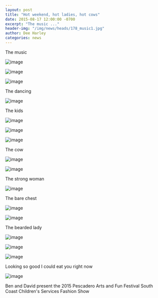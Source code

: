 ```yaml
---
layout: post
title: "Hot weekend, hot ladies, hot cows"
date: 2015-08-17 12:00:00 -0700
excerpt: "The music ..."
header-img: "/img/news/heads/178_music1.jpg"
author: Dee Harley
categories: news
---
```

The music

![image](/img/news/178_music1.jpg)

![image](/img/news/178_music2.jpg)

![image](/img/news/178_music3.jpg)

The dancing

![image](/img/news/178_dancing.jpg)

The kids

![image](/img/news/178_kid1.jpg)

![image](/img/news/178_kid2.jpg)

![image](/img/news/178_kid3.jpg)

The cow

![image](/img/news/178_paffy.jpg)

![image](/img/news/178_pepper.jpg)

The strong woman

![image](/img/news/178_strong.jpg)

The bare chest

![image](/img/news/178_chest.jpg)

![image](/img/news/178_bike.jpg)

The bearded lady

![image](/img/news/178_beard.jpg)

![image](/img/news/178_hats.jpg)

![image](/img/news/178_eyelashes.jpg)

Looking so good I could eat you right now

![image](/img/news/178_paffy2.jpg)

Ben and David present the 2015 Pescadero Arts and Fun Festival South
Coast Children's Services Fashion Show

